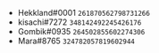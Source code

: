 - Hekkland#0001 `261870562798731266`
- kisachi#7272  `348142492245426176`
- Gombik#0935   `264502855602274306`
- Mara#8765     `324782057819602944`
